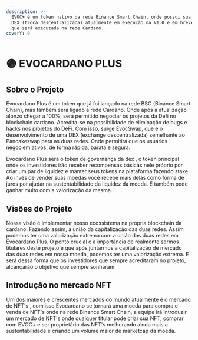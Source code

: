 ```yaml
---
description: >-
  EVOC+ é um token nativo da rede Binance Smart Chain, onde possui sua própria
  DEX (troca descentralizada) atualmente em execução na V1.0 e em breve na V2.0
  que será executada na rede Cardano.
coverY: 0
---
```


# 🟣 EVOCARDANO PLUS

## Sobre o Projeto

Evocardano Plus é um token que já foi lançado na rede BSC (Binance Smart Chain), mas também será ligado a rede Cardano. Onde após a atualização alonzo chegar a 100%, será permitido negociar os projetos da Defi no blockchain cardano. Acredita-se na possibilidade de eliminação de bugs e hacks nos projetos do DeFi. Com isso, surge EvocSwap, que é o desenvolvimento de uma DEX (exchange descentralizada) semelhante ao Pancakeswap  para as duas redes. Onde permitirá que os usuários negociem ativos, de forma rápida, barata e segura.

Evocardano Plus será o token de governança da dex , o token principal onde os investidores irão receber recompensas básicas nele próprio por criar um par de liquidez e manter seus tokens na plataforma fazendo stake. Ao invés de vender suas moedas você recebe mais delas como forma de juros por ajudar na sustentabilidade da liquidez da moeda. E também pode ganhar muito com a valorização da mesma.

## Visões do Projeto

Nossa visão é implementar nosso ecossistema na própria blockchain da cardano. Fazendo assim, a união da capitalização das duas redes. Assim podemos ter uma valorização extrema com a união das duas redes em Evocardano Plus. O ponto crucial e a importância de realmente sermos titulares deste projeto é que após juntarmos a capitalização de mercado das duas redes em nossa moeda, podemos ter uma valorização extrema. E será dessa forma que os investidores que sempre acreditaram no projeto, alcançarão o objetivo que sempre sonharam.

## Introdução no mercado NFT

Um dos maiores e crescentes mercados do mundo atualmente é o mercado de NFT's , com isso Evocardano se tornará uma moeda para compra e venda de NFT's onde na rede Binance Smart Chain, a equipe irá introduzir um mercado de NFT's onde qualquer titular pode criar sua NFT, comprar com EVOC+ e ser proprietário das NFT's melhorando ainda mais a sustentabilidade e criando um volume maior de marketcap da moeda.
